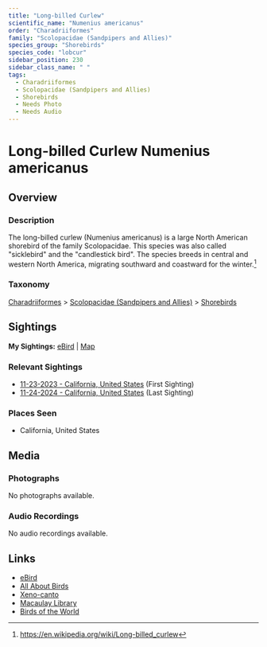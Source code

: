 ```yaml
---
title: "Long-billed Curlew"
scientific_name: "Numenius americanus"
order: "Charadriiformes"
family: "Scolopacidae (Sandpipers and Allies)"
species_group: "Shorebirds"
species_code: "lobcur"
sidebar_position: 230
sidebar_class_name: " "
tags: 
  - Charadriiformes
  - Scolopacidae (Sandpipers and Allies)
  - Shorebirds
  - Needs Photo
  - Needs Audio
---
```


# Long-billed Curlew <span className='sci_name'>Numenius americanus</span>

## Overview

### Description
The long-billed curlew (Numenius americanus) is a large North American shorebird of the family Scolopacidae. This species was also called "sicklebird" and the "candlestick bird". The species breeds in central and western North America, migrating southward and coastward for the winter.[^1]

[^1]: https://en.wikipedia.org/wiki/Long-billed_curlew

### Taxonomy
[Charadriiformes](/tags/charadriiformes) > [Scolopacidae (Sandpipers and Allies)](/tags/scolopacidae-sandpipers-and-allies) > [Shorebirds](/tags/shorebirds)


## Sightings

**My Sightings:** [eBird](https://ebird.org/lifelist?r=world&time=life&spp=lobcur) | [Map](/map?species_code=lobcur)

### Relevant Sightings

* [11-23-2023 - California, United States](https://ebird.org/checklist/S155040110) (First Sighting)
* [11-24-2024 - California, United States](https://ebird.org/checklist/S203486069) (Last Sighting)

### Places Seen

* California, United States



## Media
### Photographs
No photographs available.

### Audio Recordings
No audio recordings available.

## Links
* [eBird](https://ebird.org/species/lobcur) 
* [All About Birds](https://www.allaboutbirds.org/guide/lobcur) 
* [Xeno-canto](https://www.xeno-canto.org/species/numenius-americanus) 
* [Macaulay Library](https://search.macaulaylibrary.org/catalog?taxonCode=lobcur&sort=rating_rank_desc)
* [Birds of the World](https://birdsoftheworld.org/bow/species/lobcur)
